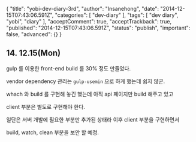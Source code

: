 {
    "title": "yobi-dev-diary-3rd",
    "author": "Insanehong",
    "date": "2014-12-15T07:43:06.591Z",
    "categories": [
        "dev-diary"
    ],
    "tags": [
        "dev diary",
        "yobi",
        "diary"
    ],
    "acceptComment": true,
    "acceptTrackback": true,
    "published": "2014-12-15T07:43:06.591Z",
    "status": "publish",
    "important": false,
    "advanced": {}
}

## 14. 12.15(Mon)

gulp 를 이용한 front-end build 를 30% 정도 만들었다. 

vendor dependency 관리는 `gulp-usemin` 으로 하게 했는데 쉽지 않군.

whach 와 build 를 구현해 놓긴 했는데 아직 api 페이지만 build 해주고 있고

client 부분은 별도로 구현해야 한다. 

일단은 서버 개발에 필요한 부분만 추가된 상태라  이후 client 부분을 구현하면서 

build, watch, clean 부분을 보안 할 예정.


